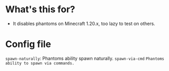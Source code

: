 # What's this for?
- It disables phantoms on Minecraft 1.20.x, too lazy to test on others.

# Config file
`spawn-naturally`: Phantoms ability spawn naturally.
`spawn-via-cmd` `Phantoms ability to spawn via commands.`